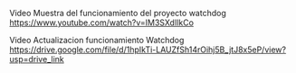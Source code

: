 Video Muestra del funcionamiento del proyecto watchdog 
https://www.youtube.com/watch?v=IM3SXdIlkCo

Video Actualizacion funcionamiento Watchdog
https://drive.google.com/file/d/1hpIkTi-LAUZfSh14rOihj5B_jtJ8x5eP/view?usp=drive_link
